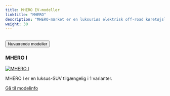 ```yaml
---
title: MHERO EV-modeller
linktitle: "MHERO"
description: "MHERO-mærket er en luksuriøs elektrisk off-road køretøjslinje lanceret af Kinas Dongfeng Motor Corporation gennem dets Mengshi-datterselskab. MHERO, der sigter mod high-end EV-markeder, blev introduceret i Europa i 2023 og viser avanceret ingeniørarbejde skræddersyet til barsk terræn og bæredygtig mobilitet."
weight: 30
---
```

<!-- markdownlint-disable MD033 -->
<!-- markdownlint-disable MD010 -->


<div class="accordion" id="accordionPanelsStayOpenExample">
    <div class="accordion-item">
        <h2 class="accordion-header">
            <button class="accordion-button" type="button" data-bs-toggle="collapse" data-bs-target="#panelsStayOpen-collapseOne" aria-expanded="true" aria-controls="panelsStayOpen-collapseOne">
                        Nuværende modeller
            </button>
        </h2>
        <div id="panelsStayOpen-collapseOne" class="accordion-collapse collapse show">
            <div class="accordion-body">
    <div class="container p-3 mb-4 bg-body-tertiary rounded border">
        <h3>MHERO I</h3>
        <div class="row">
            <div class="col col-12 col-md-6">
                <a href="i">
                    <img src="https://media.evkx.net/multimedia/models/mhero/i/i/main_1_st.jpg" class="img-fluid" alt="MHERO I" >
                </a>
            </div>
            <div class="col col-12 col-md-6"><p>
MHERO I er en luksus-SUV tilgængelig i 1 varianter.
</p>
	<a href="i/" class="btn btn-outline-primary" role="button">Gå til modelinfo</a>
		</div>
	</div>
</div>
        </div>
    </div>
</div></div>
